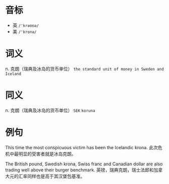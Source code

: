 # 音标

- 英 `/'krəʊnə/`
- 美 `/'kronə/`

# 词义

n. 克朗（瑞典及冰岛的货币单位）
`the standard unit of money in Sweden and Iceland`

# 同义

n. 克朗（瑞典及冰岛的货币单位）
`SEK` `koruna`

# 例句

This time the most conspicuous victim has been the Icelandic krona.
此次危机中最明显的受害者就是冰岛克朗。

The British pound, Swedish krona, Swiss franc and Canadian dollar are also trading well above their burger benchmark.
英镑，瑞典克朗，瑞士法郎和加拿大元的汇率同样也是高于其汉堡包基准。


